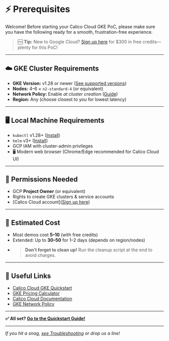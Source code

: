 # ⚡ Prerequisites

Welcome! Before starting your Calico Cloud GKE PoC, please make sure you have the following ready for a smooth, frustration-free experience.

> 🆓 **Tip:** New to Google Cloud? [Sign up here](https://cloud.google.com/free/) for $300 in free credits—plenty for this PoC!

---

## ☁️ GKE Cluster Requirements
- **GKE Version:** v1.28 or newer ([See supported versions](https://docs.tigera.io/calico-cloud/get-started/gke))
- **Nodes:** 4–6 × `n2-standard-4` (or equivalent)
- **Network Policy:** Enable *at cluster creation* ([Guide](https://cloud.google.com/kubernetes-engine/docs/how-to/network-policy))
- **Region:** Any (choose closest to you for lowest latency)

---

## 🖥️ Local Machine Requirements
- `kubectl` v1.28+ ([Install](https://kubernetes.io/docs/tasks/tools/install-kubectl/))
- `helm` v3+ ([Install](https://helm.sh/docs/intro/install/))
- GCP IAM with cluster-admin privileges
- 🖥️ Modern web browser (Chrome/Edge recommended for Calico Cloud UI)

---

## 🔐 Permissions Needed
- GCP **Project Owner** (or equivalent)
- Rights to create GKE clusters & service accounts
- [Calico Cloud account]([Sign up here](https://calicocloud.io))

---

## 💸 Estimated Cost
- Most demos cost **$5–$10** (with free credits)
- Extended: Up to **$30–$50** for 1–2 days (depends on region/nodes)
- > **Don’t forget to clean up!** Run the cleanup script at the end to avoid charges.

---

## 🔗 Useful Links
- [Calico Cloud GKE Quickstart](https://docs.tigera.io/calico-cloud/get-started/gke)
- [GKE Pricing Calculator](https://cloud.google.com/products/calculator)
- [Calico Cloud Documentation](https://docs.tigera.io/calico-cloud)
- [GKE Network Policy](https://cloud.google.com/kubernetes-engine/docs/how-to/network-policy)

---

**✅ All set? [Go to the Quickstart Guide!](./00-quickstart-guide.md)**

---

*If you hit a snag, [see Troubleshooting](./02-troubleshooting.md) or drop us a line!*